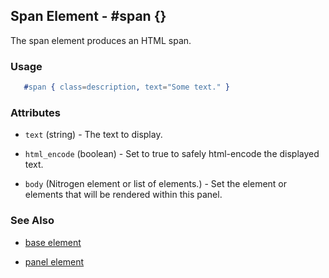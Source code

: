 <!-- dash: #span | Element | ###:Section -->



## Span Element - #span {}

  The span element produces an HTML span.

### Usage

```erlang
   #span { class=description, text="Some text." }

```

### Attributes

   * `text` (string) - The text to display.

   * `html_encode` (boolean) - Set to true to safely html-encode the displayed text.

   * `body` (Nitrogen element or list of elements.) - Set the element or elements that will be rendered within this panel.

### See Also

 *  [base element](./element_base.md)

 *  [panel element](./panel.md)

 
